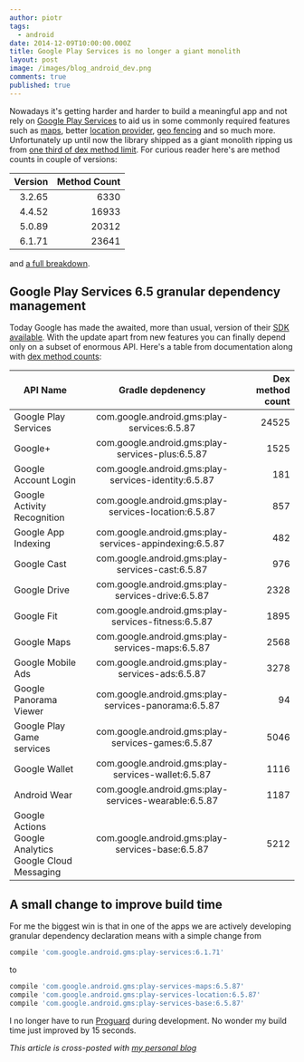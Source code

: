```yaml
---
author: piotr
tags:
  - android
date: 2014-12-09T10:00:00.000Z
title: Google Play Services is no longer a giant monolith
layout: post
image: /images/blog_android_dev.png
comments: true
published: true
---
```


Nowadays it's getting harder and harder to build a meaningful app and not rely on [Google Play Services](https://developer.android.com/google/play-services/.html) to aid us in some commonly required features such as [maps](http://developer.android.com/google/play-services/maps.html), better [location provider](https://developer.android.com/google/play-services/location.html), [geo fencing](http://developer.android.com/training/location/geofencing.html) and so much more. Unfortunately up until now the library shipped as a giant monolith ripping us from [one third of dex method limit](http://jakewharton.com/play-services-is-a-monolith/). For curious reader here's are method counts in couple of versions:

| Version       | Method Count  |
| ------------: | ------------: |
| 3.2.65        | 6330          |
| 4.4.52        | 16933         |
| 5.0.89        | 20312         |
| 6.1.71        | 23641         |

and [a full breakdown](https://gist.github.com/miensol/c6ac03fa4f6f52441992).

## Google Play Services 6.5 granular dependency management

Today Google has made the awaited, more than usual, version of their [SDK available](https://developer.android.com/google/play-services/.html). With the update apart from new features you can finally depend only on a subset of enormous API. Here's a table from documentation along with [dex method counts](https://github.com/mihaip/dex-method-counts):

| API Name       | Gradle depdenency | Dex method count
| ------------- |:-------------:| -----: |
| Google Play Services|com.google.android.gms:play-services:6.5.87|24525
| Google+|com.google.android.gms:play-services-plus:6.5.87|1525
| Google Account Login|com.google.android.gms:play-services-identity:6.5.87|181
| Google Activity Recognition|com.google.android.gms:play-services-location:6.5.87|857
| Google App Indexing|com.google.android.gms:play-services-appindexing:6.5.87|482
| Google Cast|com.google.android.gms:play-services-cast:6.5.87|976
| Google Drive|com.google.android.gms:play-services-drive:6.5.87|2328
| Google Fit|com.google.android.gms:play-services-fitness:6.5.87|1895
| Google Maps|com.google.android.gms:play-services-maps:6.5.87|2568
| Google Mobile Ads|com.google.android.gms:play-services-ads:6.5.87|3278
| Google Panorama Viewer|com.google.android.gms:play-services-panorama:6.5.87|94
| Google Play Game services|com.google.android.gms:play-services-games:6.5.87|5046
| Google Wallet|com.google.android.gms:play-services-wallet:6.5.87|1116
| Android Wear|com.google.android.gms:play-services-wearable:6.5.87|1187
| Google Actions<br /> Google Analytics <br /> Google Cloud Messaging |com.google.android.gms:play-services-base:6.5.87|5212

## A small change to improve build time

For me the biggest win is that in one of the apps we are actively developing granular dependency declaration means with a simple change from

```groovy
compile 'com.google.android.gms:play-services:6.1.71'
```

to

```groovy
compile 'com.google.android.gms:play-services-maps:6.5.87'
compile 'com.google.android.gms:play-services-location:6.5.87'
compile 'com.google.android.gms:play-services-base:6.5.87'
```

 I no longer have to run [Proguard](http://proguard.sourceforge.net/) during development. No wonder my build time just improved by 15 seconds.


*This article is cross-posted with [my personal blog](http://miensol.pl)*
